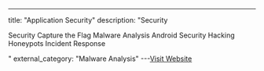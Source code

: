 ---
title: "Application Security"
description: "Security


Security
Capture the Flag
Malware Analysis
Android Security
Hacking
Honeypots
Incident Response

"
external_category: "Malware Analysis"
---[Visit Website](https://github.com/paragonie/awesome-appsec)

